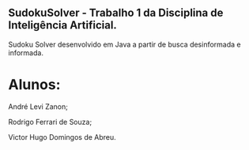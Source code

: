 ## SudokuSolver - Trabalho 1 da Disciplina de Inteligência Artificial.

Sudoku Solver desenvolvido em Java a partir de busca desinformada e informada.

# Alunos:
André Levi Zanon;

Rodrigo Ferrari de Souza;

Victor Hugo Domingos de Abreu.

